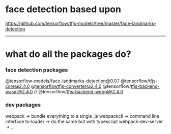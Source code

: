 

# face detection based upon
https://github.com/tensorflow/tfjs-models/tree/master/face-landmarks-detection

--------------------------------------------------------------------------------

# what do all the packages do?

### face detection packages

@tensorflow-models/face-landmarks-detection@0.0.1
@tensorflow/tfjs-core@2.4.0
@tensorflowtfjs-converter@2.4.0
@tensorflow/tfjs-backend-wasm@2.4.0
// @tensorflow/tfjs-backend-webgl@2.4.0


### dev packages

webpack -> bundle everything to a single .js
webpackcli -> command line interface
ts-loader -> do the same but with typescript
webpack-dev-server -> ...